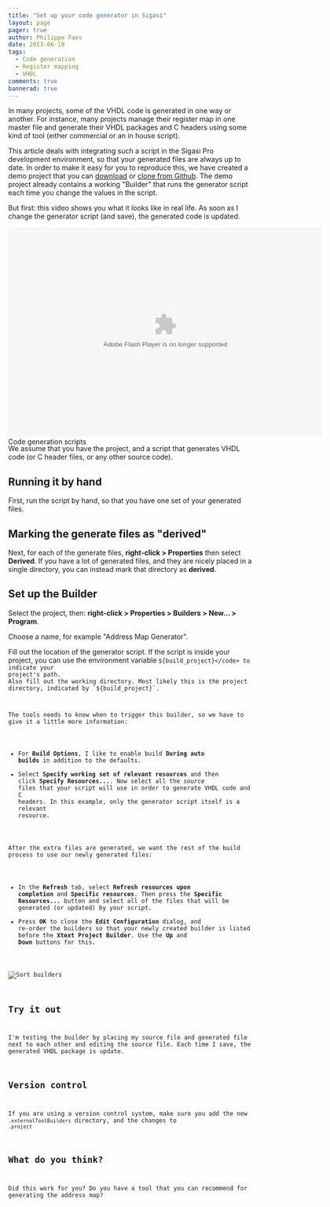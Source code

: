 ```yaml
---
title: "Set up your code generator in Sigasi"
layout: page 
pager: true
author: Philippe Faes
date: 2013-06-19
tags: 
  - Code generation
  - Register mapping
  - VHDL
comments: true
bannerad: true
---
```


In many projects, some of the VHDL code is generated in one way or another. For instance, many projects manage their register map in one master file and generate their  VHDL packages and C headers using some kind of tool (either commercial or an in house script).

This article deals with integrating such a script in the Sigasi Pro development environment, so that your generated files are always up to date. In order to make it easy for you to reproduce this, we have created a demo project that you can <a href="https://github.com/philippefaes/sigasi_demo_codegen/archive/master.zip">download</a> or <a href="https://github.com/philippefaes/sigasi_demo_codegen">clone from Github</a>. The demo project already contains a working "Builder" that runs the generator script each time you change the values in the script.

But first: this video shows you what it looks like in real life. As soon as I change the generator script (and save), the generated code is updated.

<div id="wistia_gi58zr86jk" class="wistia_embed" style="width:640px;height:428px;" data-video-width="640" data-video-height="400"><div itemprop="video" itemscope itemtype="http://schema.org/VideoObject"><meta itemprop="duration" content="PT39S" /><meta itemprop="thumbnailUrl" content="http://embed.wistia.com/deliveries/88302719dc80925a39b2c191599ef2bacb546b7b.bin" /><meta itemprop="contentURL" content="http://embed.wistia.com/deliveries/cc364c0aad2ab6bac7a18aa5e07511531a5e9290.bin" /><meta itemprop="embedURL" content="http://embed.wistia.com/flash/embed_player_v2.0.swf?2013-05-14&controlsVisibleOnLoad=true&mediaDuration=39.066&stillUrl=http%3A%2F%2Fembed.wistia.com%2Fdeliveries%2F88302719dc80925a39b2c191599ef2bacb546b7b.jpg%3Fimage_crop_resized%3D640x400&unbufferedSeek=true&videoUrl=http%3A%2F%2Fembed.wistia.com%2Fdeliveries%2Fcc364c0aad2ab6bac7a18aa5e07511531a5e9290.bin" /><meta itemprop="uploadDate" content="2013-06-26T13:07:36Z" /><object id="wistia_gi58zr86jk_seo" classid="clsid:D27CDB6E-AE6D-11cf-96B8-444553540000" style="display:block;height:428px;position:relative;width:640px;"><param name="movie" value="http://embed.wistia.com/flash/embed_player_v2.0.swf?2013-05-14"></param><param name="allowfullscreen" value="true"></param><param name="allowscriptaccess" value="always"></param><param name="bgcolor" value="#000000"></param><param name="wmode" value="opaque"></param><param name="flashvars" value="controlsVisibleOnLoad=true&mediaDuration=39.066&stillUrl=http%3A%2F%2Fembed.wistia.com%2Fdeliveries%2F88302719dc80925a39b2c191599ef2bacb546b7b.jpg%3Fimage_crop_resized%3D640x400&unbufferedSeek=true&videoUrl=http%3A%2F%2Fembed.wistia.com%2Fdeliveries%2Fcc364c0aad2ab6bac7a18aa5e07511531a5e9290.bin"></param><embed src="http://embed.wistia.com/flash/embed_player_v2.0.swf?2013-05-14" allowfullscreen="true" allowscriptaccess="always" bgcolor=#000000 flashvars="controlsVisibleOnLoad=true&mediaDuration=39.066&stillUrl=http%3A%2F%2Fembed.wistia.com%2Fdeliveries%2F88302719dc80925a39b2c191599ef2bacb546b7b.jpg%3Fimage_crop_resized%3D640x400&unbufferedSeek=true&videoUrl=http%3A%2F%2Fembed.wistia.com%2Fdeliveries%2Fcc364c0aad2ab6bac7a18aa5e07511531a5e9290.bin" name="wistia_gi58zr86jk_html" style="display:block;height:100%;position:relative;width:100%;" type="application/x-shockwave-flash" wmode="opaque"></embed></object><noscript itemprop="description">Code generation scripts</noscript></div></div>
<script charset="ISO-8859-1" src="https://fast.wistia.com/static/concat/E-v1%2Csocialbar-v1.js"></script>
<script>
wistiaEmbed = Wistia.embed("gi58zr86jk", {
  version: "v1",
  videoWidth: 640,
  videoHeight: 400,
  controlsVisibleOnLoad: true,
  plugin: {
    "socialbar-v1": {
      buttons: "embed-twitter-linkedIn-googlePlus-facebook"
    }
  }
});
</script>
<script charset="ISO-8859-1" src="https://fast.wistia.com/embed/medias/gi58zr86jk/metadata.js"></script>


We assume that you have the project, and a script that generates VHDL code (or C header files, or any other source code).

## Running it by hand

First, run the script by hand, so that you have one set of your generated files.

## Marking the generate files as "derived"

Next, for each of the generate files, **right-click > Properties** then select **Derived**. If you have a lot of generated files, and they are nicely placed in a single directory, you can instead mark that directory as **derived**.

## Set up the Builder

Select the project, then: **right-click > Properties > Builders > New... > Program**.

Choose a name, for example "Address Map Generator".

Fill out the location of the generator script. If the script is inside your project, you can use the environment variable <code>${build_project}</code> to indicate your project's path.
Also fill out the working directory. Most likely this is the project directory, indicated by `${build_project}`.

The tools needs to know when to trigger this builder, so we have to give it a little more information:

* For <b>Build Options</b>, I like to enable build <b>During auto builds</b> in addition to the defaults.
* Select <b>Specify working set of relevant resources</b> and then click <b>Specify Resources...</b>. Now select all the <em>source</em> files that your script will use in order to generate VHDL code and C headers. In this example, only the generator script itself is a relevant resource.


After the extra files are generated, we want the rest of the build process to use our newly generated files:

* In the <b>Refresh</b> tab, select <b>Refresh resources upon completion</b> and <b>Specific resources</b>. Then press the <b>Specific Resources...</b> button and select all of the files that will be generated (or updated) by your script.
* Press <b>OK</b> to close the <b>Edit Configuration</b> dialog, and re-order the builders so that your newly created builder is listed before the <b>Xtext Project Builder</b>. Use the <b>Up</b> and <b>Down</b> buttons for this.

![Sort builders](images/sort_builders.png "Sort builders")

## Try it out

I'm testing the builder by placing my source file and generated file next to each other and editing the source file. Each time I save, the generated VHDL package is update.

## Version control

If you are using a version control system, make sure you add the new `.externalToolBuilders` directory, and the changes to `.project`


## What do you think?

Did this work for you? Do you have a tool that you can recommend for generating the address map?
